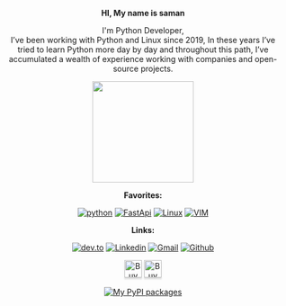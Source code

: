 <div align="center">

 
__HI, My name is saman__ 


I'm Python Developer, \
I’ve been working with Python and Linux since 2019, In these years I’ve tried to learn Python more day by day and throughout this path, I’ve accumulated a wealth of experience working with companies and open-source projects.


<img text_alight="midel" height="180em" src="https://github-readme-stats.vercel.app/api?username=onionj&show_icons=true&hide_border=true&count_private=true&include_all_commits=true&show_icons=true&theme=tokyonight&hide_title=true&line_height=25&hide_rank=true&hide=issues" />

 
__Favorites:__

[![python](https://img.shields.io/badge/Python-14354C?style=for-the-badge&logo=python&logoColor=white)](#)
[![FastApi](https://img.shields.io/badge/fastapi-109989?style=for-the-badge&logo=FASTAPI&logoColor=white)](#)
[![Linux](https://img.shields.io/badge/Linux-FCC624?style=for-the-badge&logo=linux&logoColor=black)](#)
[![VIM](https://img.shields.io/badge/VIM-%2311AB00.svg?&style=for-the-badge&logo=vim&logoColor=white)](#)

 
 

__Links:__


[![dev.to](https://img.shields.io/badge/dev.to-0A0A0A?style=for-the-badge&logo=dev.to&logoColor=white)](https://dev.to/onionj/)
[![Linkedin](https://img.shields.io/badge/LinkedIn-0077B5?style=for-the-badge&logo=linkedin&logoColor=white)](https://www.linkedin.com/in/onionj/)
[![Gmail](https://img.shields.io/badge/Gmail-D14836?style=for-the-badge&logo=gmail&logoColor=white)](mailto:onionj98@gmail.com)
[![Github](https://img.shields.io/badge/GitHub-100000?style=for-the-badge&logo=github&logoColor=white)](https://github.com/onionj/)

<a href="https://www.buymeacoffee.com/onionj" target="_blank"><img src="https://www.buymeacoffee.com/assets/img/custom_images/orange_img.png" alt="Buy Me A Coffee" style="height: 31px !important;box-shadow: 0px 3px 2px 0px rgba(190, 190, 190, 0.5) !important;-webkit-box-shadow: 0px 3px 2px 0px rgba(190, 190, 190, 0.5) !important;" ></a>
<a href="http://www.coffeete.ir/onionj" target="_blank"><img src="http://www.coffeete.ir/images/buttons/lemonchiffon.png" alt="Buy Me A Coffee" style="height: 31px !important;box-shadow: 0px 3px 2px 0px rgba(190, 190, 190, 0.5) !important;-webkit-box-shadow: 0px 3px 2px 0px rgba(190, 190, 190, 0.5) !important;" ></a>

[![My PyPI packages](https://img.shields.io/badge/-PyPI%20packages-4B8BBE?style=for-the-badge&labelColor=306998&logo=python&logoColor=white "My PyPI packages")](https://pypi.org/user/onionj)
